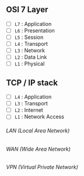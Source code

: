 ## OSI 7 Layer
- [ ] `L7` : Application
- [ ] `L6` : Presentation
- [ ] `L5` : Session
- [ ] `L4` : Transport
- [ ] `L3` : Network
- [ ] `L2` : Data Link
- [ ] `L1` : Physical

## TCP / IP stack
- [ ] `L4` : Application
- [ ] `L3` : Transport
- [ ] `L2` : Internet
- [ ] `L1` : Network Access

###### LAN (Local Area Network)

###### WAN (Wide Area Network)

###### VPN (Virtual Private Network)
